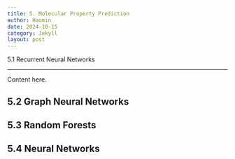 ```yaml
---
title: 5. Molecular Property Prediction
author: Haomin
date: 2024-10-15
category: Jekyll
layout: post
---
```


5.1 Recurrent Neural Networks

---

Content here.

## 5.2 Graph Neural Networks

## 5.3 Random Forests

## 5.4 Neural Networks
